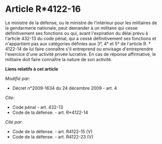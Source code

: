 # Article R*4122-16

Le ministre de la défense, ou le ministre de l'intérieur pour les militaires de la gendarmerie nationale, peut demander à un
militaire qui cesse définitivement ses fonctions ou qui, avant l'expiration du délai prévu à l'article 432-13 du code pénal,
qui a cessé définitivement ses fonctions et n'appartient pas aux catégories définies aux 3°, 4° et 5° de l'article R. *
4122-14 de lui faire connaître s'il entreprend ou envisage d'entreprendre l'exercice d'une activité privée lucrative. En cas
de réponse affirmative, le militaire doit faire connaître la nature de son activité.

**Liens relatifs à cet article**

_Modifié par_:

  - Décret n°2009-1634 du 24 décembre 2009 - art. 4

_Cite_:

  - Code pénal - art. 432-13
  - Code de la défense. - art. R*4122-14

_Cité par_:

  - Code de la défense. - art. R4122-15 (V)
  - Code de la défense. - art. R4122-23 (V)
